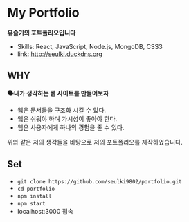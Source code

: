 # My Portfolio
**유슬기의 포트폴리오입니다**
- Skills: React, JavaScript, Node.js, MongoDB, CSS3
- link: http://seulki.duckdns.org

## WHY
**🗣내가 생각하는 웹 사이트를 만들어보자**
- 웹은 문서들을 구조화 시킬 수 있다.
- 웹은 쉬워야 하며 가시성이 좋아야 한다.
- 웹은 사용자에게 하나의 경험을 줄 수 있다.

위와 같은 저의 생각들을 바탕으로 저의 포트폴리오를 제작하였습니다.

## Set
- `git clone https://github.com/seulki9802/portfolio.git`
- `cd portfolio`
- `npm install`
- `npm start`
- localhost:3000 접속